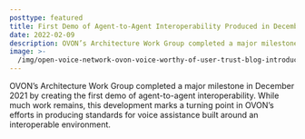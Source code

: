 ```yaml
---
posttype: featured
title: First Demo of Agent-to-Agent Interoperability Produced in December 2021
date: 2022-02-09
description: OVON’s Architecture Work Group completed a major milestone.
image: >-
  /img/open-voice-network-ovon-voice-worthy-of-user-trust-blog-introducing-the-ovon-virtual-ambassador.jpg
---
```

OVON’s Architecture Work Group completed a major milestone in December 2021 by creating the first demo of agent-to-agent interoperability. While much work remains, this development marks a turning point in OVON’s efforts in producing standards for voice assistance built around an interoperable environment.